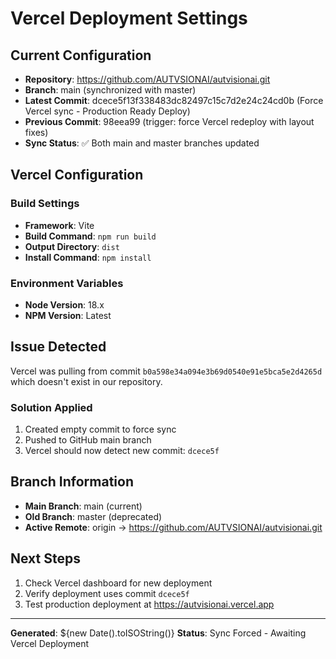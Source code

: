 # Vercel Deployment Settings

## Current Configuration

- **Repository**: https://github.com/AUTVSIONAI/autvisionai.git
- **Branch**: main (synchronized with master)
- **Latest Commit**: dcece5f13f338483dc82497c15c7d2e24c24cd0b (Force Vercel sync - Production Ready Deploy)
- **Previous Commit**: 98eea99 (trigger: force Vercel redeploy with layout fixes)
- **Sync Status**: ✅ Both main and master branches updated

## Vercel Configuration

### Build Settings
- **Framework**: Vite
- **Build Command**: `npm run build`
- **Output Directory**: `dist`
- **Install Command**: `npm install`

### Environment Variables
- **Node Version**: 18.x
- **NPM Version**: Latest

## Issue Detected

Vercel was pulling from commit `b0a598e34a094e3b69d0540e91e5bca5e2d4265d` which doesn't exist in our repository.

### Solution Applied
1. Created empty commit to force sync
2. Pushed to GitHub main branch
3. Vercel should now detect new commit: `dcece5f`

## Branch Information

- **Main Branch**: main (current)
- **Old Branch**: master (deprecated)
- **Active Remote**: origin -> https://github.com/AUTVSIONAI/autvisionai.git

## Next Steps

1. Check Vercel dashboard for new deployment
2. Verify deployment uses commit `dcece5f`
3. Test production deployment at https://autvisionai.vercel.app

---

**Generated**: ${new Date().toISOString()}
**Status**: Sync Forced - Awaiting Vercel Deployment

